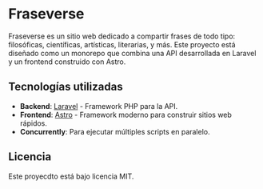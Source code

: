 # Fraseverse

Fraseverse es un sitio web dedicado a compartir frases de todo tipo: filosóficas, científicas, artísticas, literarias, y más. Este proyecto está diseñado como un monorepo que combina una API desarrollada en Laravel y un frontend construido con Astro.

## Tecnologías utilizadas

- **Backend**: [Laravel](https://laravel.com/) - Framework PHP para la API.
- **Frontend**: [Astro](https://astro.build/) - Framework moderno para construir sitios web rápidos.
- **Concurrently**: Para ejecutar múltiples scripts en paralelo.

## Licencia

Este proyecdto está bajo licencia MIT.
